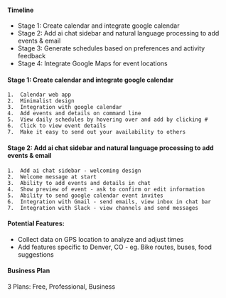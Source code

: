 #### Timeline
*  Stage 1: Create calendar and integrate google calendar
*  Stage 2: Add ai chat sidebar and natural language processing to add events & email
*  Stage 3: Generate schedules based on preferences and activity feedback
*  Stage 4: Integrate Google Maps for event locations


#### Stage 1: Create calendar and integrate google calendar
    1.  Calendar web app
    2.  Minimalist design
    3.  Integration with google calendar
    4.  Add events and details on command line
    5.  View daily schedules by hovering over and add by clicking #
    6.  Click to view event details
    7.  Make it easy to send out your availability to others

#### Stage 2: Add ai chat sidebar and natural language processing to add events & email
    1.  Add ai chat sidebar - welcoming design
    2.  Welcome message at start
    3.  Ability to add events and details in chat
    4.  Show preview of event - ask to confirm or edit information
    5.  Ability to send google calendar event invites
    6.  Integration with Gmail - send emails, view inbox in chat bar
    7.  Integration with Slack - view channels and send messages

#### Potential Features:
* Collect data on GPS location to analyze and adjust times
* Add features specific to Denver, CO - eg. Bike routes, buses, food suggestions

#### Business Plan
3 Plans: Free, Professional, Business
